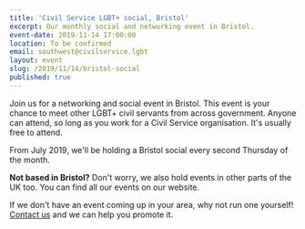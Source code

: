 ```yaml
---
title: 'Civil Service LGBT+ social, Bristol'
excerpt: Our monthly social and networking event in Bristol.
event-date: 2019-11-14 17:00:00
location: To be confirmed
email: southwest@civilservice.lgbt
layout: event
slug: /2019/11/14/bristol-social
published: true
---
```

Join us for a networking and social event in Bristol. This event is your chance to meet other LGBT+ civil servants from across government. Anyone can attend, so long as you work for a Civil Service organisation. It's usually free to attend.

From July 2019, we'll be holding a Bristol social every second Thursday of the month.

**Not based in Bristol?** Don't worry, we also hold events in other parts of the UK too. You can find all our events on our website.

If we don't have an event coming up in your area, why not run one yourself! [Contact us](/about/contact-us/) and we can help you promote it.
